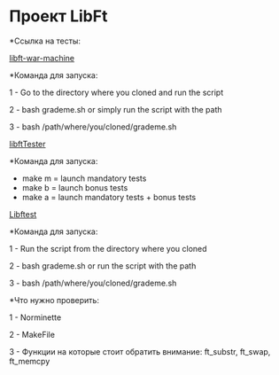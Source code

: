 #  Проект  LibFt

*Ссылка на тесты:

[libft-war-machine](https://github.com/ska42/libft-war-machine)

*Команда для запуска:

1 - Go to the directory where you cloned and run the script

2 - bash grademe.sh or simply run the script with the path

3 - bash /path/where/you/cloned/grademe.sh

[libftTester](https://github.com/Tripouille/libftTester)

*Команда для запуска:

 - make m = launch mandatory tests
 - make b = launch bonus tests
 - make a = launch mandatory tests + bonus tests
 
 [Libftest](https://github.com/jtoty/Libftest)
 
 *Команда для запуска:
 
 1 - Run the script from the directory where you cloned

 2 - bash grademe.sh or run the script with the path

 3 - bash /path/where/you/cloned/grademe.sh

*Что нужно проверить:

1 -  Norminette

2 - MakeFile

3 - Функции на которые стоит обратить внимание: ft_substr, ft_swap, ft_memcpy 
